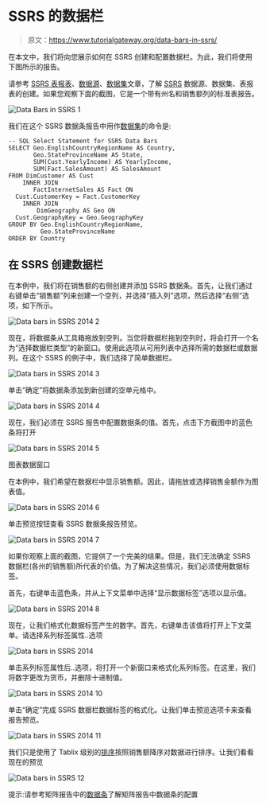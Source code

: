 # SSRS 的数据栏

> 原文：<https://www.tutorialgateway.org/data-bars-in-ssrs/>

在本文中，我们将向您展示如何在 SSRS 创建和配置数据栏。为此，我们将使用下图所示的报告。

请参考 [SSRS 表报表](https://www.tutorialgateway.org/ssrs-table-report/)、[数据源](https://www.tutorialgateway.org/ssrs-shared-data-source/)、[数据集](https://www.tutorialgateway.org/shared-dataset-in-ssrs/)文章，了解 [SSRS](https://www.tutorialgateway.org/ssrs/) 数据源、数据集、表报表的创建。如果您观察下面的截图，它是一个带有州名和销售额列的标准表报告。

![Data Bars in SSRS 1](img/cb1ab0fb71b5c612e66059e512f476c9.png)

我们在这个 SSRS 数据条报告中用作[数据集](https://www.tutorialgateway.org/embedded-dataset-in-ssrs/)的命令是:

```
-- SQL Select Statement for SSRS Data Bars
SELECT Geo.EnglishCountryRegionName AS Country, 
       Geo.StateProvinceName AS State, 
       SUM(Cust.YearlyIncome) AS YearlyIncome, 
       SUM(Fact.SalesAmount) AS SalesAmount
FROM DimCustomer AS Cust 
    INNER JOIN
       FactInternetSales AS Fact ON 
  Cust.CustomerKey = Fact.CustomerKey 
    INNER JOIN
        DimGeography AS Geo ON 
  Cust.GeographyKey = Geo.GeographyKey
GROUP BY Geo.EnglishCountryRegionName, 
         Geo.StateProvinceName
ORDER BY Country
```

## 在 SSRS 创建数据栏

在本例中，我们将在销售额的右侧创建并添加 SSRS 数据条。首先，让我们通过右键单击“销售额”列来创建一个空列，并选择“插入列”选项，然后选择“右侧”选项，如下所示。

![Data bars in SSRS 2014 2](img/9040ccfd14d7f042db6e94456b9db4f2.png)

现在，将数据条从工具箱拖放到空列。当您将数据栏拖到空列时，将会打开一个名为“选择数据栏类型”的新窗口。使用此选项从可用列表中选择所需的数据栏或数据列。在这个 SSRS 的例子中，我们选择了简单数据栏。

![Data bars in SSRS 2014 3](img/edf41d003e1985b913a14471ce4b6aaf.png)

单击“确定”将数据条添加到新创建的空单元格中。

![Data bars in SSRS 2014 4](img/4f68031acf41d8240611bbb8bef5e4df.png)

现在，我们必须在 SSRS 报告中配置数据条的值。首先，点击下方截图中的蓝色条将打开

![Data bars in SSRS 2014 5](img/fb65c00ae9da63ac8b17a0824a8056cb.png)

图表数据窗口

在本例中，我们希望在数据栏中显示销售额。因此，请拖放或选择销售金额作为图表值。

![Data bars in SSRS 2014 6](img/3e3ad80351b759f17c5484750bdbf89e.png)

单击预览按钮查看 SSRS 数据条报告预览。

![Data bars in SSRS 2014 7](img/64fefeede14ca6024bc6ff178e314243.png)

如果你观察上面的截图，它提供了一个完美的结果。但是，我们无法确定 SSRS 数据栏(各州的销售额)所代表的价值。为了解决这些情况，我们必须使用数据标签。

首先，右键单击蓝色条，并从上下文菜单中选择“显示数据标签”选项以显示值。

![Data bars in SSRS 2014 8](img/3e7a57854b3ae7b21639d3c53f5e7b1d.png)

现在，让我们格式化数据标签产生的数字。首先，右键单击该值将打开上下文菜单。请选择系列标签属性..选项

![Data bars in SSRS 2014](img/34641d790c165e5440c27782a146a259.png)

单击系列标签属性后..选项，将打开一个新窗口来格式化系列标签。在这里，我们将数字更改为货币，并删除十进制值。

![Data bars in SSRS 2014 10](img/e051bee80f627be683af46423c0de745.png)

单击“确定”完成 SSRS 数据栏数据标签的格式化。让我们单击预览选项卡来查看报告预览。

![Data bars in SSRS 2014 11](img/f147369c8575c6950a9244a7ec429b52.png)

我们只是使用了 Tablix 级别的[排序](https://www.tutorialgateway.org/sorting-in-ssrs-2014/)按照销售额降序对数据进行排序。让我们看看现在的预览

![Data bars in SSRS 12](img/f5e2a87f8cbe2bdded2906128e2513db.png)

提示:请参考矩阵报告中的[数据条](https://www.tutorialgateway.org/data-bars-in-ssrs-matrix-reports/)了解矩阵报告中数据条的配置